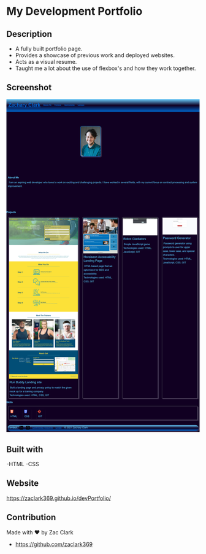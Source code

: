 # My Development Portfolio

## Description
- A fully built portfolio page.
- Provides a showcase of previous work and deployed websites.
- Acts as a visual resume.
- Taught me a lot about the use of flexbox's and how they work together.

## Screenshot
  ![Screenshot of the website](assets/images/portfolio-page-screencapture.png)

## Built with
-HTML
-CSS

## Website
https://zaclark369.github.io/devPortfolio/

## Contribution
Made with ❤️ by Zac Clark
* https://github.com/zaclark369

